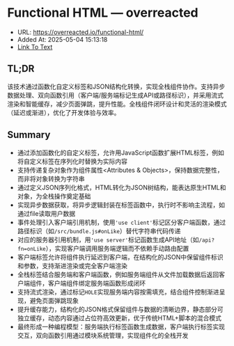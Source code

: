 # Functional HTML — overreacted
- URL: https://overreacted.io/functional-html/
- Added At: 2025-05-04 15:13:18
- [Link To Text](2025-05-04-functional-html-—-overreacted_raw.md)

## TL;DR


该技术通过函数化自定义标签和JSON结构化转换，实现全栈组件协作。支持异步数据处理、双向函数引用（客户端/服务端标记生成API或路径标识），并采用流式渲染和智能缓存，减少页面弹跳，提升性能。全栈组件闭环设计和灵活的渲染模式（延迟或渐进），优化了开发体验与效率。

## Summary


- 通过添加函数化的自定义标签<Server Tags>，允许用JavaScript函数扩展HTML标签，例如将<Greeting />自定义标签在序列化时替换为实际内容  
- 支持传递复杂对象作为组件属性<Attributes & Objects>，保持数据完整性，而非将对象转换为字符串  
- 通过定义JSON序列化格式<Objects>，HTML转化为JSON树结构，能表达原生HTML和对象，为全栈操作奠定基础  
- 实现异步数据获取<Async Server Tags>，将异步逻辑封装在标签函数中，执行时不影响主流程，如通过file读取用户数据  
- 事件处理引入客户端引用机制<Client References>，使用`'use client'`标记区分客户端函数，通过路径标识（如`/src/bundle.js#onLike`）替代字符串代码传递  
- 对应的服务器引用机制<Server References>，用`'use server'`标记函数生成API地址（如`/api?fn=onLike`），实现客户端调用服务端逻辑而不依赖手动路由配置  
- 客户端标签<Client Tags>允许将组件执行延迟到客户端，在结构化的JSON中保留组件标识和参数，支持渐进渲染或完全客户端渲染  
- 全栈标签<Full-Stack Components>结合服务端和客户端函数，例如服务端组件从文件加载数据后返回客户端组件，客户端组件绑定服务端函数形成闭环  
- 支持流式渲染<Streaming>，通过标记`HOLE`实现服务端内容按需填充，结合<Placeholder>组件控制渐进呈现，避免页面弹跳现象  
- 提升缓存能力<Caching>，结构化的JSON格式保留组件与数据的清晰边界，静态部分可独立缓存，动态内容通过占位符高效更新，优于传统HTML+脚本的混合模式  
- 最终形成一种<Functional HTML>编程模型：服务端执行标签函数生成数据，客户端执行标签实现交互，双向函数引用通过模块系统管理，实现组件化的全栈开发
